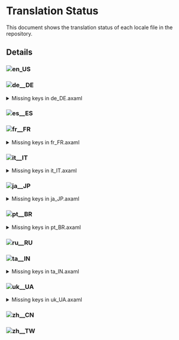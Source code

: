 # Translation Status

This document shows the translation status of each locale file in the repository.

## Details

### ![en_US](https://img.shields.io/badge/en__US-%E2%88%9A-brightgreen)

### ![de__DE](https://img.shields.io/badge/de__DE-95.07%25-yellow)

<details>
<summary>Missing keys in de_DE.axaml</summary>

- Text.Bisect
- Text.Bisect.Abort
- Text.Bisect.Bad
- Text.Bisect.Detecting
- Text.Bisect.Good
- Text.Bisect.Skip
- Text.Bisect.WaitingForRange
- Text.BranchUpstreamInvalid
- Text.CommitCM.CopyAuthor
- Text.CommitCM.CopyCommitter
- Text.CommitCM.CopySubject
- Text.CommitMessageTextBox.SubjectCount
- Text.Configure.CustomAction.WaitForExit
- Text.Configure.Git.PreferredMergeMode
- Text.Configure.IssueTracker.AddSampleAzure
- Text.ConfirmEmptyCommit.Continue
- Text.ConfirmEmptyCommit.NoLocalChanges
- Text.ConfirmEmptyCommit.StageAllThenCommit
- Text.ConfirmEmptyCommit.WithLocalChanges
- Text.CopyFullPath
- Text.Diff.First
- Text.Diff.Last
- Text.Preferences.AI.Streaming
- Text.Preferences.Appearance.EditorTabWidth
- Text.Preferences.General.ShowTagsInGraph
- Text.Preferences.Git.IgnoreCRAtEOLInDiff
- Text.Repository.Search.ByContent
- Text.Repository.ViewLogs
- Text.StashCM.SaveAsPatch
- Text.ViewLogs
- Text.ViewLogs.Clear
- Text.ViewLogs.CopyLog
- Text.ViewLogs.Delete
- Text.WorkingCopy.ConfirmCommitWithFilter
- Text.WorkingCopy.Conflicts.OpenExternalMergeTool
- Text.WorkingCopy.Conflicts.OpenExternalMergeToolAllConflicts
- Text.WorkingCopy.Conflicts.UseMine
- Text.WorkingCopy.Conflicts.UseTheirs

</details>

### ![es__ES](https://img.shields.io/badge/es__ES-%E2%88%9A-brightgreen)

### ![fr__FR](https://img.shields.io/badge/fr__FR-96.37%25-yellow)

<details>
<summary>Missing keys in fr_FR.axaml</summary>

- Text.Bisect
- Text.Bisect.Abort
- Text.Bisect.Bad
- Text.Bisect.Detecting
- Text.Bisect.Good
- Text.Bisect.Skip
- Text.Bisect.WaitingForRange
- Text.CommitCM.CopyAuthor
- Text.CommitCM.CopyCommitter
- Text.CommitCM.CopySubject
- Text.CommitMessageTextBox.SubjectCount
- Text.Configure.Git.PreferredMergeMode
- Text.ConfirmEmptyCommit.Continue
- Text.ConfirmEmptyCommit.NoLocalChanges
- Text.ConfirmEmptyCommit.StageAllThenCommit
- Text.ConfirmEmptyCommit.WithLocalChanges
- Text.Preferences.Git.IgnoreCRAtEOLInDiff
- Text.Repository.Search.ByContent
- Text.Repository.ViewLogs
- Text.ViewLogs
- Text.ViewLogs.Clear
- Text.ViewLogs.CopyLog
- Text.ViewLogs.Delete
- Text.WorkingCopy.ConfirmCommitWithFilter
- Text.WorkingCopy.Conflicts.OpenExternalMergeTool
- Text.WorkingCopy.Conflicts.OpenExternalMergeToolAllConflicts
- Text.WorkingCopy.Conflicts.UseMine
- Text.WorkingCopy.Conflicts.UseTheirs

</details>

### ![it__IT](https://img.shields.io/badge/it__IT-96.11%25-yellow)

<details>
<summary>Missing keys in it_IT.axaml</summary>

- Text.Bisect
- Text.Bisect.Abort
- Text.Bisect.Bad
- Text.Bisect.Detecting
- Text.Bisect.Good
- Text.Bisect.Skip
- Text.Bisect.WaitingForRange
- Text.CommitCM.CopyAuthor
- Text.CommitCM.CopyCommitter
- Text.CommitCM.CopySubject
- Text.CommitMessageTextBox.SubjectCount
- Text.Configure.Git.PreferredMergeMode
- Text.ConfirmEmptyCommit.Continue
- Text.ConfirmEmptyCommit.NoLocalChanges
- Text.ConfirmEmptyCommit.StageAllThenCommit
- Text.ConfirmEmptyCommit.WithLocalChanges
- Text.CopyFullPath
- Text.Preferences.General.ShowTagsInGraph
- Text.Preferences.Git.IgnoreCRAtEOLInDiff
- Text.Repository.Search.ByContent
- Text.Repository.ViewLogs
- Text.ViewLogs
- Text.ViewLogs.Clear
- Text.ViewLogs.CopyLog
- Text.ViewLogs.Delete
- Text.WorkingCopy.ConfirmCommitWithFilter
- Text.WorkingCopy.Conflicts.OpenExternalMergeTool
- Text.WorkingCopy.Conflicts.OpenExternalMergeToolAllConflicts
- Text.WorkingCopy.Conflicts.UseMine
- Text.WorkingCopy.Conflicts.UseTheirs

</details>

### ![ja__JP](https://img.shields.io/badge/ja__JP-96.11%25-yellow)

<details>
<summary>Missing keys in ja_JP.axaml</summary>

- Text.Bisect
- Text.Bisect.Abort
- Text.Bisect.Bad
- Text.Bisect.Detecting
- Text.Bisect.Good
- Text.Bisect.Skip
- Text.Bisect.WaitingForRange
- Text.CommitCM.CopyAuthor
- Text.CommitCM.CopyCommitter
- Text.CommitCM.CopySubject
- Text.CommitMessageTextBox.SubjectCount
- Text.Configure.Git.PreferredMergeMode
- Text.ConfirmEmptyCommit.Continue
- Text.ConfirmEmptyCommit.NoLocalChanges
- Text.ConfirmEmptyCommit.StageAllThenCommit
- Text.ConfirmEmptyCommit.WithLocalChanges
- Text.Preferences.Git.IgnoreCRAtEOLInDiff
- Text.Repository.FilterCommits
- Text.Repository.Search.ByContent
- Text.Repository.Tags.OrderByNameDes
- Text.Repository.ViewLogs
- Text.ViewLogs
- Text.ViewLogs.Clear
- Text.ViewLogs.CopyLog
- Text.ViewLogs.Delete
- Text.WorkingCopy.ConfirmCommitWithFilter
- Text.WorkingCopy.Conflicts.OpenExternalMergeTool
- Text.WorkingCopy.Conflicts.OpenExternalMergeToolAllConflicts
- Text.WorkingCopy.Conflicts.UseMine
- Text.WorkingCopy.Conflicts.UseTheirs

</details>

### ![pt__BR](https://img.shields.io/badge/pt__BR-87.68%25-yellow)

<details>
<summary>Missing keys in pt_BR.axaml</summary>

- Text.AIAssistant.Regen
- Text.AIAssistant.Use
- Text.ApplyStash
- Text.ApplyStash.DropAfterApply
- Text.ApplyStash.RestoreIndex
- Text.ApplyStash.Stash
- Text.Bisect
- Text.Bisect.Abort
- Text.Bisect.Bad
- Text.Bisect.Detecting
- Text.Bisect.Good
- Text.Bisect.Skip
- Text.Bisect.WaitingForRange
- Text.BranchCM.CustomAction
- Text.BranchCM.MergeMultiBranches
- Text.BranchUpstreamInvalid
- Text.Clone.RecurseSubmodules
- Text.CommitCM.CopyAuthor
- Text.CommitCM.CopyCommitter
- Text.CommitCM.CopySubject
- Text.CommitCM.Merge
- Text.CommitCM.MergeMultiple
- Text.CommitDetail.Files.Search
- Text.CommitDetail.Info.Children
- Text.CommitMessageTextBox.SubjectCount
- Text.Configure.CustomAction.Scope.Branch
- Text.Configure.CustomAction.WaitForExit
- Text.Configure.Git.PreferredMergeMode
- Text.Configure.IssueTracker.AddSampleGiteeIssue
- Text.Configure.IssueTracker.AddSampleGiteePullRequest
- Text.ConfirmEmptyCommit.Continue
- Text.ConfirmEmptyCommit.NoLocalChanges
- Text.ConfirmEmptyCommit.StageAllThenCommit
- Text.ConfirmEmptyCommit.WithLocalChanges
- Text.CopyFullPath
- Text.CreateBranch.Name.WarnSpace
- Text.DeleteRepositoryNode.Path
- Text.DeleteRepositoryNode.TipForGroup
- Text.DeleteRepositoryNode.TipForRepository
- Text.Diff.First
- Text.Diff.Last
- Text.Diff.UseBlockNavigation
- Text.Fetch.Force
- Text.FileCM.ResolveUsing
- Text.Hotkeys.Global.Clone
- Text.InProgress.CherryPick.Head
- Text.InProgress.Merge.Operating
- Text.InProgress.Rebase.StoppedAt
- Text.InProgress.Revert.Head
- Text.Merge.Source
- Text.MergeMultiple
- Text.MergeMultiple.CommitChanges
- Text.MergeMultiple.Strategy
- Text.MergeMultiple.Targets
- Text.Preferences.AI.Streaming
- Text.Preferences.Appearance.EditorTabWidth
- Text.Preferences.General.DateFormat
- Text.Preferences.General.ShowChildren
- Text.Preferences.General.ShowTagsInGraph
- Text.Preferences.Git.IgnoreCRAtEOLInDiff
- Text.Preferences.Git.SSLVerify
- Text.Repository.FilterCommits
- Text.Repository.HistoriesLayout
- Text.Repository.HistoriesLayout.Horizontal
- Text.Repository.HistoriesLayout.Vertical
- Text.Repository.HistoriesOrder
- Text.Repository.Notifications.Clear
- Text.Repository.OnlyHighlightCurrentBranchInHistories
- Text.Repository.Search.ByContent
- Text.Repository.Skip
- Text.Repository.Tags.OrderByCreatorDate
- Text.Repository.Tags.OrderByNameAsc
- Text.Repository.Tags.OrderByNameDes
- Text.Repository.Tags.Sort
- Text.Repository.UseRelativeTimeInHistories
- Text.Repository.ViewLogs
- Text.SetUpstream
- Text.SetUpstream.Local
- Text.SetUpstream.Unset
- Text.SetUpstream.Upstream
- Text.SHALinkCM.NavigateTo
- Text.Stash.AutoRestore
- Text.Stash.AutoRestore.Tip
- Text.StashCM.SaveAsPatch
- Text.ViewLogs
- Text.ViewLogs.Clear
- Text.ViewLogs.CopyLog
- Text.ViewLogs.Delete
- Text.WorkingCopy.CommitToEdit
- Text.WorkingCopy.ConfirmCommitWithFilter
- Text.WorkingCopy.Conflicts.OpenExternalMergeTool
- Text.WorkingCopy.Conflicts.OpenExternalMergeToolAllConflicts
- Text.WorkingCopy.Conflicts.UseMine
- Text.WorkingCopy.Conflicts.UseTheirs
- Text.WorkingCopy.SignOff

</details>

### ![ru__RU](https://img.shields.io/badge/ru__RU-%E2%88%9A-brightgreen)

### ![ta__IN](https://img.shields.io/badge/ta__IN-96.37%25-yellow)

<details>
<summary>Missing keys in ta_IN.axaml</summary>

- Text.Bisect
- Text.Bisect.Abort
- Text.Bisect.Bad
- Text.Bisect.Detecting
- Text.Bisect.Good
- Text.Bisect.Skip
- Text.Bisect.WaitingForRange
- Text.CommitCM.CopyAuthor
- Text.CommitCM.CopyCommitter
- Text.CommitCM.CopySubject
- Text.CommitMessageTextBox.SubjectCount
- Text.Configure.Git.PreferredMergeMode
- Text.ConfirmEmptyCommit.Continue
- Text.ConfirmEmptyCommit.NoLocalChanges
- Text.ConfirmEmptyCommit.StageAllThenCommit
- Text.ConfirmEmptyCommit.WithLocalChanges
- Text.Preferences.Git.IgnoreCRAtEOLInDiff
- Text.Repository.Search.ByContent
- Text.Repository.ViewLogs
- Text.UpdateSubmodules.Target
- Text.ViewLogs
- Text.ViewLogs.Clear
- Text.ViewLogs.CopyLog
- Text.ViewLogs.Delete
- Text.WorkingCopy.Conflicts.OpenExternalMergeTool
- Text.WorkingCopy.Conflicts.OpenExternalMergeToolAllConflicts
- Text.WorkingCopy.Conflicts.UseMine
- Text.WorkingCopy.Conflicts.UseTheirs

</details>

### ![uk__UA](https://img.shields.io/badge/uk__UA-97.54%25-yellow)

<details>
<summary>Missing keys in uk_UA.axaml</summary>

- Text.Bisect
- Text.Bisect.Abort
- Text.Bisect.Bad
- Text.Bisect.Detecting
- Text.Bisect.Good
- Text.Bisect.Skip
- Text.Bisect.WaitingForRange
- Text.CommitCM.CopyAuthor
- Text.CommitCM.CopyCommitter
- Text.CommitCM.CopySubject
- Text.CommitMessageTextBox.SubjectCount
- Text.ConfigureWorkspace.Name
- Text.Preferences.Git.IgnoreCRAtEOLInDiff
- Text.Repository.Search.ByContent
- Text.Repository.ViewLogs
- Text.ViewLogs
- Text.ViewLogs.Clear
- Text.ViewLogs.CopyLog
- Text.ViewLogs.Delete

</details>

### ![zh__CN](https://img.shields.io/badge/zh__CN-%E2%88%9A-brightgreen)

### ![zh__TW](https://img.shields.io/badge/zh__TW-%E2%88%9A-brightgreen)